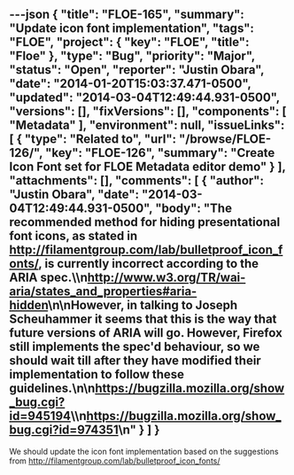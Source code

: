 ---json
{
  "title": "FLOE-165",
  "summary": "Update icon font implementation",
  "tags": "FLOE",
  "project": {
    "key": "FLOE",
    "title": "Floe"
  },
  "type": "Bug",
  "priority": "Major",
  "status": "Open",
  "reporter": "Justin Obara",
  "date": "2014-01-20T15:03:37.471-0500",
  "updated": "2014-03-04T12:49:44.931-0500",
  "versions": [],
  "fixVersions": [],
  "components": [
    "Metadata"
  ],
  "environment": null,
  "issueLinks": [
    {
      "type": "Related to",
      "url": "/browse/FLOE-126/",
      "key": "FLOE-126",
      "summary": "Create Icon Font set for FLOE Metadata editor demo"
    }
  ],
  "attachments": [],
  "comments": [
    {
      "author": "Justin Obara",
      "date": "2014-03-04T12:49:44.931-0500",
      "body": "The recommended method for hiding presentational font icons, as stated in <http://filamentgroup.com/lab/bulletproof_icon_fonts/>, is currently incorrect according to the ARIA spec.\\\n<http://www.w3.org/TR/wai-aria/states_and_properties#aria-hidden>\n\nHowever, in talking to Joseph Scheuhammer it seems that this is the way that future versions of ARIA will go. However, Firefox still implements the spec'd behaviour, so we should wait till after they have modified their implementation to follow these guidelines.\n\n<https://bugzilla.mozilla.org/show_bug.cgi?id=945194>\\\n<https://bugzilla.mozilla.org/show_bug.cgi?id=974351>\n"
    }
  ]
}
---
We should update the icon font implementation based on the suggestions from <http://filamentgroup.com/lab/bulletproof_icon_fonts/>

        